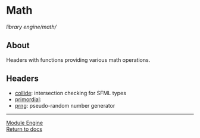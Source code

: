 # Math
*library*
*engine/math/*

## About
Headers with functions providing various math operations.

## Headers
- [collide](collide.md): intersection checking for SFML types
- [primordial](primordial.md): 
- [prng](prng.md): pseudo-random number generator

---

[Module Engine](../engine.md)  
[Return to docs](../../docs.md)